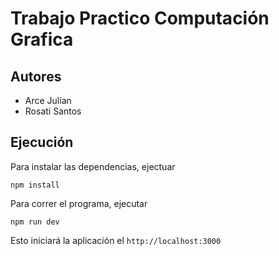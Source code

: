 # Trabajo Practico Computación Grafica

## Autores

- Arce Julian
- Rosati Santos

## Ejecución

Para instalar las dependencias, ejectuar
```
npm install
```

Para correr el programa, ejecutar
```
npm run dev
```

Esto iniciará la aplicación el `http://localhost:3000`

